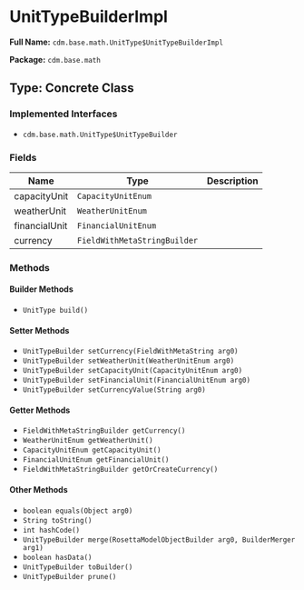 # UnitTypeBuilderImpl

**Full Name:** `cdm.base.math.UnitType$UnitTypeBuilderImpl`

**Package:** `cdm.base.math`

## Type: Concrete Class

### Implemented Interfaces

- `cdm.base.math.UnitType$UnitTypeBuilder`

### Fields

| Name | Type | Description |
|------|------|-------------|
| capacityUnit | `CapacityUnitEnum` |  |
| weatherUnit | `WeatherUnitEnum` |  |
| financialUnit | `FinancialUnitEnum` |  |
| currency | `FieldWithMetaStringBuilder` |  |

### Methods

#### Builder Methods

- `UnitType build()`

#### Setter Methods

- `UnitTypeBuilder setCurrency(FieldWithMetaString arg0)`
- `UnitTypeBuilder setWeatherUnit(WeatherUnitEnum arg0)`
- `UnitTypeBuilder setCapacityUnit(CapacityUnitEnum arg0)`
- `UnitTypeBuilder setFinancialUnit(FinancialUnitEnum arg0)`
- `UnitTypeBuilder setCurrencyValue(String arg0)`

#### Getter Methods

- `FieldWithMetaStringBuilder getCurrency()`
- `WeatherUnitEnum getWeatherUnit()`
- `CapacityUnitEnum getCapacityUnit()`
- `FinancialUnitEnum getFinancialUnit()`
- `FieldWithMetaStringBuilder getOrCreateCurrency()`

#### Other Methods

- `boolean equals(Object arg0)`
- `String toString()`
- `int hashCode()`
- `UnitTypeBuilder merge(RosettaModelObjectBuilder arg0, BuilderMerger arg1)`
- `boolean hasData()`
- `UnitTypeBuilder toBuilder()`
- `UnitTypeBuilder prune()`

